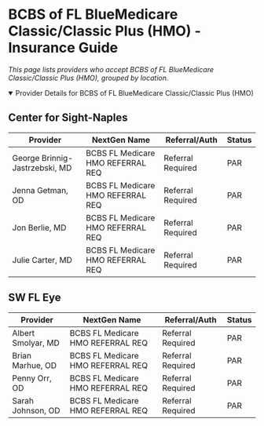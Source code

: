 # BCBS of FL BlueMedicare Classic/Classic Plus (HMO) - Insurance Guide

*This page lists providers who accept BCBS of FL BlueMedicare Classic/Classic Plus (HMO), grouped by location.*

<details open><summary>Provider Details for BCBS of FL BlueMedicare Classic/Classic Plus (HMO)</summary>

## Center for Sight-Naples

| Provider | NextGen Name | Referral/Auth | Status |
|----------|-------------|--------------|--------|
| George Brinnig-Jastrzebski, MD | BCBS FL Medicare HMO REFERRAL REQ | Referral Required | PAR |
| Jenna Getman, OD | BCBS FL Medicare HMO REFERRAL REQ | Referral Required | PAR |
| Jon Berlie, MD | BCBS FL Medicare HMO REFERRAL REQ | Referral Required | PAR |
| Julie Carter, MD | BCBS FL Medicare HMO REFERRAL REQ | Referral Required | PAR |

## SW FL Eye

| Provider | NextGen Name | Referral/Auth | Status |
|----------|-------------|--------------|--------|
| Albert Smolyar, MD | BCBS FL Medicare HMO REFERRAL REQ | Referral Required | PAR |
| Brian Marhue, OD | BCBS FL Medicare HMO REFERRAL REQ | Referral Required | PAR |
| Penny Orr, OD | BCBS FL Medicare HMO REFERRAL REQ | Referral Required | PAR |
| Sarah Johnson, OD | BCBS FL Medicare HMO REFERRAL REQ | Referral Required | PAR |

</details>


